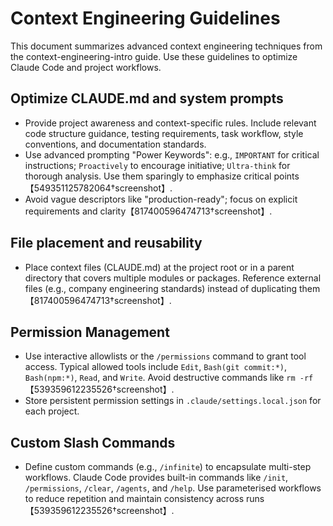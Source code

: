 # Context Engineering Guidelines

This document summarizes advanced context engineering techniques from the context-engineering-intro guide. Use these guidelines to optimize Claude Code and project workflows.

## Optimize CLAUDE.md and system prompts

- Provide project awareness and context-specific rules. Include relevant code structure guidance, testing requirements, task workflow, style conventions, and documentation standards.
- Use advanced prompting "Power Keywords": e.g., `IMPORTANT` for critical instructions; `Proactively` to encourage initiative; `Ultra-think` for thorough analysis. Use them sparingly to emphasize critical points【549351125782064†screenshot】.
- Avoid vague descriptors like "production-ready"; focus on explicit requirements and clarity【817400596474713†screenshot】.

## File placement and reusability

- Place context files (CLAUDE.md) at the project root or in a parent directory that covers multiple modules or packages. Reference external files (e.g., company engineering standards) instead of duplicating them【817400596474713†screenshot】.

## Permission Management

- Use interactive allowlists or the `/permissions` command to grant tool access. Typical allowed tools include `Edit`, `Bash(git commit:*)`, `Bash(npm:*)`, `Read`, and `Write`. Avoid destructive commands like `rm -rf`【539359612235526†screenshot】.
- Store persistent permission settings in `.claude/settings.local.json` for each project.

## Custom Slash Commands

- Define custom commands (e.g., `/infinite`) to encapsulate multi-step workflows. Claude Code provides built-in commands like `/init`, `/permissions`, `/clear`, `/agents`, and `/help`. Use parameterised workflows to reduce repetition and maintain consistency across runs【539359612235526†screenshot】.
